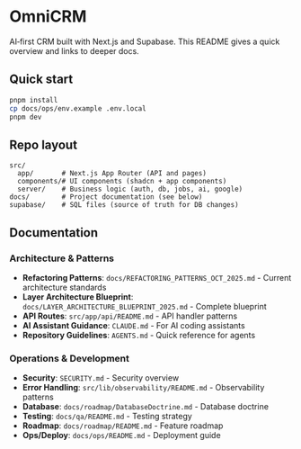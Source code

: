 # OmniCRM

AI‑first CRM built with Next.js and Supabase. This README gives a quick overview and links to deeper docs.

## Quick start

```bash
pnpm install
cp docs/ops/env.example .env.local
pnpm dev
```

## Repo layout

```text
src/
  app/       # Next.js App Router (API and pages)
  components/# UI components (shadcn + app components)
  server/    # Business logic (auth, db, jobs, ai, google)
docs/        # Project documentation (see below)
supabase/    # SQL files (source of truth for DB changes)
```

## Documentation

### Architecture & Patterns

- **Refactoring Patterns**: `docs/REFACTORING_PATTERNS_OCT_2025.md` - Current architecture standards
- **Layer Architecture Blueprint**: `docs/LAYER_ARCHITECTURE_BLUEPRINT_2025.md` - Complete blueprint
- **API Routes**: `src/app/api/README.md` - API handler patterns
- **AI Assistant Guidance**: `CLAUDE.md` - For AI coding assistants
- **Repository Guidelines**: `AGENTS.md` - Quick reference for agents

### Operations & Development

- **Security**: `SECURITY.md` - Security overview
- **Error Handling**: `src/lib/observability/README.md` - Observability patterns
- **Database**: `docs/roadmap/DatabaseDoctrine.md` - Database doctrine
- **Testing**: `docs/qa/README.md` - Testing strategy
- **Roadmap**: `docs/roadmap/README.md` - Feature roadmap
- **Ops/Deploy**: `docs/ops/README.md` - Deployment guide
